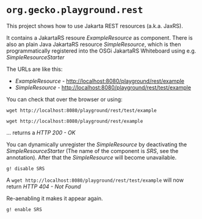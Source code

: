 # `org.gecko.playground.rest`

This project shows how to use Jakarta REST resources (a.k.a. JaxRS). 

It contains a JakartaRS resoure *ExampleResource* as component. There is also an plain Java JakartaRS resource *SimpleResource*, which is then programmatically registered into the OSGi JakartaRS Whiteboard using e.g. *SimpleResourceStarter*

The URLs are like this:

* *ExampleResource* - [http://localhost:8080/playground/rest/example](http://localhost:8080/playground/rest/example)
* *SimpleResource* - [http://localhost:8080/playground/rest/test/example](http://localhost:8080/playground/rest/test/example)

You can check that over the browser or using:

`wget http://localhost:8080/playground/rest/test/example`

`wget http://localhost:8080/playground/rest/example`

... returns a *HTTP 200 - OK*

You can dynamically unregister the *SimpleResource* by deactivating the *SimpleResourceStarter* (The name of the component is *SRS*, see the annotation). After that the *SimpleResource* will become unavailable.

```
g! disable SRS
```

A `wget http://localhost:8080/playground/rest/test/example` will now return *HTTP 404 - Not Found*

Re-aenabling it makes it appear again.
```
g! enable SRS
```



